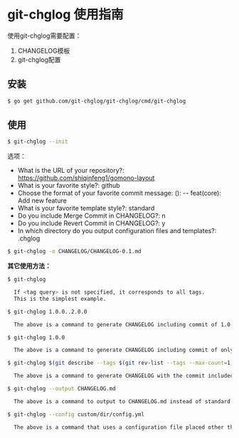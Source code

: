 # git-chglog 使用指南

使用git-chglog需要配置：
1. CHANGELOG模板
2. git-chglog配置

## 安装

```bash
$ go get github.com/git-chglog/git-chglog/cmd/git-chglog
```

## 使用

```bash
$ git-chglog --init
```

选项：

- What is the URL of your repository?: https://github.com/shiqinfeng1/gomono-layout
- What is your favorite style?: github
- Choose the format of your favorite commit message: <type>(<scope>): <subject> -- feat(core): Add new feature
- What is your favorite template style?: standard
- Do you include Merge Commit in CHANGELOG?: n
- Do you include Revert Commit in CHANGELOG?: y
- In which directory do you output configuration files and templates?: .chglog

```bash
$ git-chglog -o CHANGELOG/CHANGELOG-0.1.md
```

**其它使用方法：**

```bash
$ git-chglog

  If <tag query> is not specified, it corresponds to all tags.
  This is the simplest example.

$ git-chglog 1.0.0..2.0.0

  The above is a command to generate CHANGELOG including commit of 1.0.0 to 2.0.0.

$ git-chglog 1.0.0

  The above is a command to generate CHANGELOG including commit of only 1.0.0.

$ git-chglog $(git describe --tags $(git rev-list --tags --max-count=1))

  The above is a command to generate CHANGELOG with the commit included in the latest tag.

$ git-chglog --output CHANGELOG.md

  The above is a command to output to CHANGELOG.md instead of standard output.

$ git-chglog --config custom/dir/config.yml

  The above is a command that uses a configuration file placed other than ".chglog/config.yml".
```


